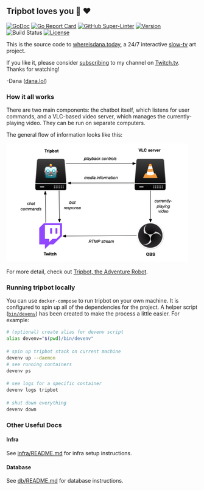 ## Tripbot loves you :robot: :heart:

[![GoDoc](https://godoc.org/github.com/adanalife/tripbot?status.svg)](https://pkg.go.dev/github.com/adanalife/tripbot)
[![Go Report Card](https://goreportcard.com/badge/github.com/adanalife/tripbot)](https://goreportcard.com/report/github.com/adanalife/tripbot)
[![GitHub Super-Linter](https://github.com/adanalife/tripbot/workflows/Super%20Linter/badge.svg)](https://github.com/marketplace/actions/super-linter)
[![Version](https://img.shields.io/github/v/release/adanalife/tripbot?sort=semver&include_prereleases)](https://github.com/adanalife/tripbot/releases)
![Build Status](https://img.shields.io/github/checks-status/adanalife/tripbot/master)
[![License](https://img.shields.io/github/license/adanalife/tripbot)](https://tldrlegal.com/license/mit-license)

This is the source code to [whereisdana.today](http://whereisdana.today), a 24/7 interactive [slow-tv](https://en.wikipedia.org/wiki/Slow_television) art project.

If you like it, please consider [subscribing](https://dana.lol/prime) to my channel on [Twitch.tv](https://www.twitch.tv/ADanaLife_).
Thanks for watching!

-Dana ([dana.lol](https://dana.lol))


### How it all works

There are two main components: the chatbot itself, which listens for user commands, and a VLC-based video server, which manages the currently-playing video.
They can be run on separate computers.

The general flow of information looks like this:

![A diagram showing the different components](assets/infra-diagram.png)

For more detail, check out [Tripbot, the Adventure Robot](https://dana.lol/2020/04/15/tripbot-the-adventure-robot/).


### Running tripbot locally

You can use `docker-compose` to run tripbot on your own machine.
It is configured to spin up all of the dependencies for the project.
A helper script ([`bin/devenv`](https://github.com/adanalife/tripbot/blob/main/bin/devenv)) has been created to make the process a little easier.
For example:

```bash
# (optional) create alias for devenv script
alias devenv="$(pwd)/bin/devenv"

# spin up tripbot stack on current machine
devenv up --daemon
# see running containers
devenv ps

# see logs for a specific container
devenv logs tripbot

# shut down everything
devenv down
```


### Other Useful Docs

#### Infra

See [infra/README.md](infra/README.md) for infra setup instructions.

#### Database

See [db/README.md](db/README.md) for database instructions.


